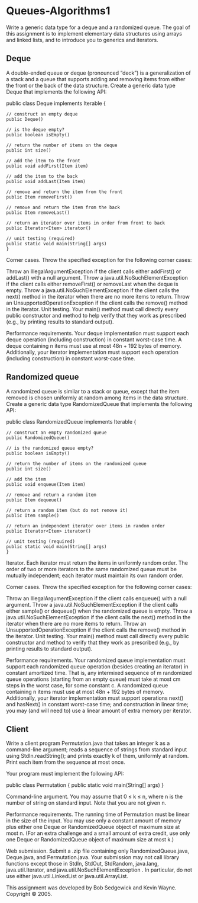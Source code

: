 # Queues-Algorithms1
Write a generic data type for a deque and a randomized queue. The goal of this assignment is to implement elementary data structures using arrays and linked lists, and to introduce you to generics and iterators.
## Deque
A double-ended queue or deque (pronounced “deck”) is a generalization of a stack and a queue that supports adding and removing items from either the front or the back of the data structure. Create a generic data type Deque that implements the following API:

public class Deque<Item> implements Iterable<Item> {

    // construct an empty deque
    public Deque()

    // is the deque empty?
    public boolean isEmpty()

    // return the number of items on the deque
    public int size()

    // add the item to the front
    public void addFirst(Item item)

    // add the item to the back
    public void addLast(Item item)

    // remove and return the item from the front
    public Item removeFirst()

    // remove and return the item from the back
    public Item removeLast()

    // return an iterator over items in order from front to back
    public Iterator<Item> iterator()

    // unit testing (required)
    public static void main(String[] args)
    }

Corner cases.  Throw the specified exception for the following corner cases:

Throw an IllegalArgumentException if the client calls either addFirst() or addLast() with a null argument.
Throw a java.util.NoSuchElementException if the client calls either removeFirst() or removeLast when the deque is empty.
Throw a java.util.NoSuchElementException if the client calls the next() method in the iterator when there are no more items to return.
Throw an UnsupportedOperationException if the client calls the remove() method in the iterator.
Unit testing.  Your main() method must call directly every public constructor and method to help verify that they work as prescribed (e.g., by printing results to standard output).

Performance requirements.  Your deque implementation must support each deque operation (including construction) in constant worst-case time. A deque containing n items must use at most 48n + 192 bytes of memory. Additionally, your iterator implementation must support each operation (including construction) in constant worst-case time.

## Randomized queue
A randomized queue is similar to a stack or queue, except that the item removed is chosen uniformly at random among items in the data structure. Create a generic data type RandomizedQueue that implements the following API:

public class RandomizedQueue<Item> implements Iterable<Item> {

    // construct an empty randomized queue
    public RandomizedQueue()

    // is the randomized queue empty?
    public boolean isEmpty()

    // return the number of items on the randomized queue
    public int size()

    // add the item
    public void enqueue(Item item)

    // remove and return a random item
    public Item dequeue()

    // return a random item (but do not remove it)
    public Item sample()

    // return an independent iterator over items in random order
    public Iterator<Item> iterator()

    // unit testing (required)
    public static void main(String[] args)
    }
    
Iterator.  Each iterator must return the items in uniformly random order. The order of two or more iterators to the same randomized queue must be mutually independent; each iterator must maintain its own random order.

Corner cases.  Throw the specified exception for the following corner cases:

Throw an IllegalArgumentException if the client calls enqueue() with a null argument.
Throw a java.util.NoSuchElementException if the client calls either sample() or dequeue() when the randomized queue is empty.
Throw a java.util.NoSuchElementException if the client calls the next() method in the iterator when there are no more items to return.
Throw an UnsupportedOperationException if the client calls the remove() method in the iterator.
Unit testing.  Your main() method must call directly every public constructor and method to verify that they work as prescribed (e.g., by printing results to standard output).

Performance requirements.  Your randomized queue implementation must support each randomized queue operation (besides creating an iterator) in constant amortized time. That is, any intermixed sequence of m randomized queue operations (starting from an empty queue) must take at most cm steps in the worst case, for some constant c. A randomized queue containing n items must use at most 48n + 192 bytes of memory. Additionally, your iterator implementation must support operations next() and hasNext() in constant worst-case time; and construction in linear time; you may (and will need to) use a linear amount of extra memory per iterator.

## Client
Write a client program Permutation.java that takes an integer k as a command-line argument; reads a sequence of strings from standard input using StdIn.readString(); and prints exactly k of them, uniformly at random. Print each item from the sequence at most once.

Your program must implement the following API:

public class Permutation {
   public static void main(String[] args)
   }
   
Command-line argument.  You may assume that 0 ≤ k ≤ n, where n is the number of string on standard input. Note that you are not given n.

Performance requirements.  The running time of Permutation must be linear in the size of the input. You may use only a constant amount of memory plus either one Deque or RandomizedQueue object of maximum size at most n. (For an extra challenge and a small amount of extra credit, use only one Deque or RandomizedQueue object of maximum size at most k.)

Web submission. Submit a .zip file containing only RandomizedQueue.java, Deque.java, and Permutation.java. Your submission may not call library functions except those in StdIn, StdOut, StdRandom, java.lang, java.util.Iterator, and java.util.NoSuchElementException . In particular, do not use either java.util.LinkedList or java.util.ArrayList.


This assignment was developed by Bob Sedgewick and Kevin Wayne.
Copyright © 2005.
